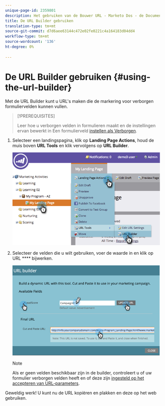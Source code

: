 ```yaml
---
unique-page-id: 2359801
description: Het gebruiken van de Bouwer URL - Marketo Dos - de Documentatie van het Product
title: De URL Builder gebruiken
translation-type: tm+mt
source-git-commit: d7d6aee63144c472e02fe0221c4a164183d04dd4
workflow-type: tm+mt
source-wordcount: '136'
ht-degree: 0%

---
```



# De URL Builder gebruiken {#using-the-url-builder}

Met de URL Builder kunt u URL&#39;s maken die de markering voor verborgen formuliervelden kunnen vullen.

>[!PREREQUISITES]
>
>Leer hoe u verborgen velden in formulieren maakt en de instellingen ervan bewerkt in Een formulierveld [instellen als Verborgen](../../../../product-docs/demand-generation/forms/form-fields/set-a-form-field-as-hidden.md).

1. Selecteer een landingspagina, klik op **Landing Page Actions**, houd de muis boven **URL Tools** en klik vervolgens op **URL Builder**.

   ![](assets/image2014-9-18-13-3a5-3a19.png)

1. Selecteer de velden die u wilt gebruiken, voer de waarde in en klik op URL **** bijwerken.

   ![](assets/image2014-9-18-13-3a5-3a28.png)

   >[!NOTE]
   >
   >Als er geen velden beschikbaar zijn in de builder, controleert u of uw formulier verborgen velden heeft en of deze zijn [ingesteld op het accepteren van URL-parameters](http://docs.marketo.com/display/DOCS/Set+a+Hidden+Form+Field+Value#SetaHiddenFormFieldValue-URLParameter).

Geweldig werk! U kunt nu de URL kopiëren en plakken en deze op het web gebruiken.
